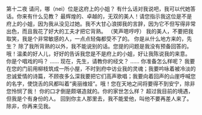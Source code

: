 

第十二夜
请问，哪（nei）位是这府上的小姐？
有什么话对我说吧，我可以代她答话。你来有什么见教？
最辉煌的、卓越的，无双的美人！请您指示我这位是不是府上的小姐，因为我从没见过她。我不大甘心浪掷我的言辞，因为它不但写得非常出色，而且我花了好大的工夫才把它背熟。
（笑声嗯哼哼）
我的美人，不要把我取笑，我是个非常敏感的人，一点点轻侮都受不了的。
你是从什么地方来的，先生？
除了我所背熟的以外，我不能说别的话。您提的问题是我没有预备回答的。哦！温柔的好人儿，好好的告诉我您是不是府上的小姐，好让我陈说我的来意。
你是个唱戏的吗？
……
现在，先生，请教你的经文？
……
你准备怎么样呢？
我要在您的门前用柳枝筑成一所小屋，不时到府中访业我的灵魂；我要吟咏着被冷淡的忠诚爱情的诗篇，不顾夜多么深我要把它们高声歌唱；我要向着回声的山崖呼喊您的名字，使饶舌的风都叫着“奥丽维娅”。哦！您在天地之间将要得不到安宁，除非您怜悯了我！
你的口才倒是颇堪造就的。你的家世怎么样？
超过我目前的境遇，但我是个有身份的人。
回到你主人那里去，我不能爱他，叫他不要再差人来了。除非，你再来见我。



